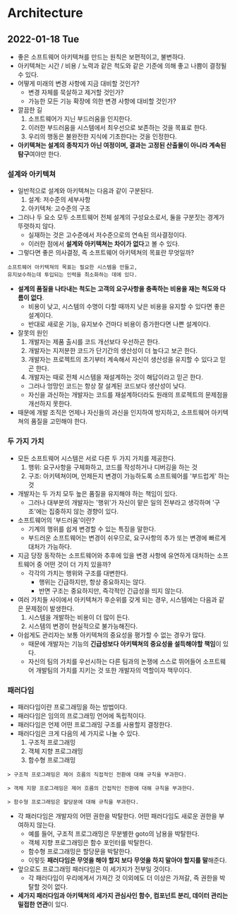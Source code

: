 # Architecture
## 2022-01-18 Tue

* 좋은 소프트웨어 아키텍쳐를 만드는 원칙은 보편적이고, 불변하다.
* 아키텍쳐는 시간 / 비용 / 노력과 같은 척도와 같은 기준에 의해 좋고 나쁨이 결정될 수 있다.
* 어떻게 미래의 변경 사항에 지금 대비할 것인가?
  * 변경 자체를 묵살하고 제거할 것인가?
  * 가능한 모든 기능 확장에 의한 변경 사항에 대비할 것인가?
* 깔끔한 길
  1. 소프트웨어가 지닌 부드러움을 인지한다.
  2. 이러한 부드러움을 시스템에서 최우선으로 보존하는 것을 목표로 한다.
  3. 우리의 행동은 불완전한 지식에 기초한다는 것을 인정한다.
* **아키텍쳐는 설계의 종착지가 아닌 여정이며, 결과는 고정된 산출물이 아니라 계속된 탐구**여야만 한다.

### 설계와 아키텍쳐
* 일반적으로 설계와 아키텍쳐는 다음과 같이 구분된다.
  1. 설계: 저수준의 세부사항
  2. 아키텍쳐: 고수준의 구조
* 그러나 두 요소 모두 소프트웨어 전체 설계의 구성요소로서, 둘을 구분짓는 경계가 뚜렷하지 않다.
  * 실재하는 것은 고수준에서 저수준으로의 연속된 의사결정이다. 
  * 이러한 점에서 **설계와 아키텍쳐는 차이가 없다**고 볼 수 있다.
* 그렇다면 좋은 의사결정, 즉 소프트웨어 아키텍쳐의 목표란 무엇일까?
```
소프트웨어 아키텍쳐의 목표는 필요한 시스템을 만들고, 
유지보수하는데 투입되는 인력을 최소화하는 데에 있다.
```
* **설계의 품질을 나타내는 척도는 고객의 요구사항을 충족하는 비용을 재는 척도와 다름이 없다**.
  * 비용이 낮고, 시스템의 수명이 다할 때까지 낮은 비용을 유지할 수 있다면 좋은 설계이다.
  * 반대로 새로운 기능, 유지보수 건마다 비용이 증가한다면 나쁜 설계이다.
* 잘못의 원인
  1. 개발자는 제품 출시를 코드 개선보다 우선하곤 한다.
  2. 개발자는 지저분한 코드가 단기간의 생산성이 더 높다고 보곤 한다.
  3. 개발자는 프로젝트의 초기부터 계속해서 자신이 생산성을 유지할 수 있다고 믿곤 한다.
  4. 개발자는 때로 전체 시스템을 재설계하는 것이 해답이라고 믿곤 한다.
  * 그러나 엉망인 코드는 항상 잘 설계된 코드보다 생산성이 낮다.
  * 자신을 과신하는 개발자는 코드를 재설계하더라도 원래의 프로젝트의 문제점을 개선하지 못한다.
* 때문에 개발 조직은 언제나 자신들의 과신을 인지하여 방지하고, 소프트웨어 아키텍쳐의 품질을 고민해야 한다.

### 두 가지 가치
* 모든 소프트웨어 시스템은 서로 다른 두 가지 가치를 제공한다.
  1. 행위: 요구사항을 구체화하고, 코드를 작성하거나 디버깅을 하는 것
  2. 구조: 아키텍쳐이며, 언제든지 변경이 가능하도록 소프트웨어를 '부드럽게' 하는 것
* 개발자는 두 가치 모두 높은 품질을 유지해야 하는 책임이 있다.
  * 그러나 대부분의 개발자는 '행위'가 자신이 맡은 일의 전부라고 생각하며 '구조'에는 집중하지 않는 경향이 있다.
* 소프트웨어의 '부드러움'이란?
  * 기계의 행위를 쉽게 변경할 수 있는 특징을 말한다.
  * 부드러운 소프트웨어는 변경이 쉬우므로, 요구사항의 추가 또는 변경에 빠르게 대처가 가능하다.
* 지금 당장 동작하는 소프트웨어와 추후에 있을 변경 사항에 유연하게 대처하는 소프트웨어 중 어떤 것이 더 가치 있을까?
  * 각각의 가치는 행위와 구조를 대변한다.
    * 행위는 긴급하지만, 항상 중요하지는 않다.
    * 반면 구조는 중요하지만, 즉각적인 긴급성을 띄지 않는다.
* 여러 가치들 사이에서 아키텍쳐가 후순위를 갖게 되는 경우, 시스템에는 다음과 같은 문제점이 발생한다.
  1. 시스템을 개발하는 비용이 더 많이 든다.
  2. 시스템의 변경이 현실적으로 불가능해진다.
* 아쉽게도 관리자는 보통 아키텍쳐의 중요성을 평가할 수 없는 경우가 많다.
  * 때문에 개발자는 기능의 **긴급성보다 아키텍쳐의 중요성을 설득해야할 책임**이 있다.
  * 자신의 팀의 가치를 우선시하는 다른 팀과의 논쟁에 스스로 뛰어들어 소프트웨어 개발팀의 가치를 지키는 것 또한 개발자의 역할이자 책무이다.

### 패러다임
* 패러다임이란 프로그래밍을 하는 방법이다.
* 패러다임은 임의의 프로그래밍 언어에 독립적이다.
* 패러다임은 언제 어떤 프로그래밍 구조를 사용할지 결정한다.
* 패러다임은 크게 다음의 세 가지로 나눌 수 있다.
  1. 구조적 프로그래밍
  2. 객체 지향 프로그래밍
  3. 함수형 프로그래밍
```
> 구조적 프로그래밍은 제어 흐름의 직접적인 전환에 대해 규칙을 부과한다.

> 객체 지향 프로그래밍은 제어 흐름의 간접적인 전환에 대해 규칙을 부과한다.

> 함수형 프로그래밍은 할당문에 대해 규칙을 부과한다.
```
* 각 패러다임은 개발자의 어떤 권한을 박탈한다. 어떤 패러다임도 새로운 권한을 부여하지 않는다.
  * 예를 들어, 구조적 프로그래밍은 무분별한 goto의 남용을 박탈한다.
  * 객체 지향 프로그래밍은 함수 포인터를 박탈한다.
  * 함수형 프로그래밍은 할당문을 박탈한다.
  * 이렇듯 **패러다임은 무엇을 해야 할지 보다 무엇을 하지 말아야 할지를 말**해준다.
* 앞으로도 프로그래밍 패러다임은 이 세가지가 전부일 것이다.
  * 각 패러다임이 우리에게서 가져간 것 이외에도 더 이상은 가져갈, 즉 권한을 박탈할 것이 없다.
* **세가지 패러다임과 아키텍쳐의 세가지 관심사인 함수, 컴포넌트 분리, 데이터 관리는 밀접한 연관**이 있다.
